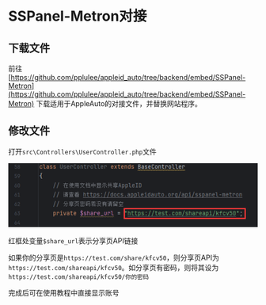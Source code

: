 # SSPanel-Metron对接

## 下载文件

前往[https://github.com/pplulee/appleid_auto/tree/backend/embed/SSPanel-Metron](https://github.com/pplulee/appleid_auto/tree/backend/embed/SSPanel-Metron)
下载适用于AppleAuto的对接文件，并替换网站程序。

## 修改文件

打开`src\Controllers\UserController.php`文件

![SSPanel-Metron.png](/assets/images/ssp-metron.png)

红框处变量`$share_url`表示分享页API链接

如果你的分享页是`https://test.com/share/kfcv50`，则分享页API为`https://test.com/shareapi/kfcv50`。如分享页有密码，则将其设为`https://test.com/shareapi/kfcv50/你的密码`

完成后可在使用教程中直接显示账号
